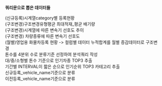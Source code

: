**쿼리문으로 뽑은 데이터들**

(신규등록)시계열category별 등록현황  
(구조변경)구조변경유형평균 최대적재_평균 배기량  
(구조변경)시계열에 따른 변속기 선호도 추이  
(구조변경) 차량종류에 따른 변속기 선호도  
(월별)영업용 화물차등록 현황 -> 컬럼별 데이터 누적합계를 월별 증감데이터로 구조변경  
톤수를 4분위 수로 분류기준 선정하여 분석쿼리 작성  
대/중/소형별 톤수 기준으로 인기차종 TOP3 추출  
기간별 INTERVAL이 짧은 순으로 인기순위 TOP3 카테고리 추출  
신규등록_vehicle_name기준으로 분류  
이전등록_vehicle_name기준으로 분류  
